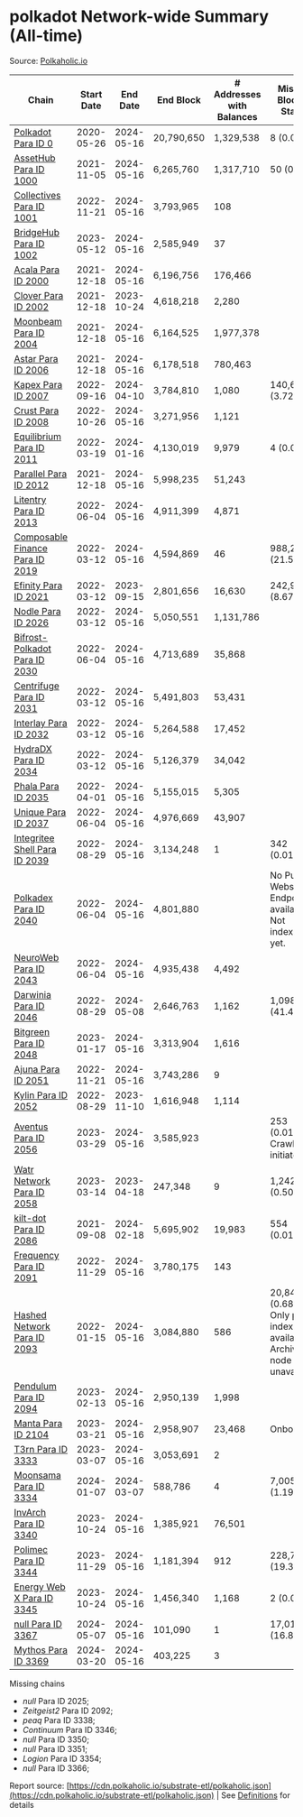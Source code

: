 # polkadot Network-wide Summary (All-time)

Source: [Polkaholic.io](https://polkaholic.io)


| Chain            | Start Date | End Date | End Block | # Addresses with Balances | Missing Blocks / Status |
| ---------------- | ---------- | ---------| --------- | ------------------------- | ----------------------- |
| [Polkadot Para ID 0](/polkadot/0-polkadot) | 2020-05-26 | 2024-05-16 | 20,790,650 |  1,329,538 | 8 (0.00%)  |
| [AssetHub Para ID 1000](/polkadot/1000-assethub) | 2021-11-05 | 2024-05-16 | 6,265,760 |  1,317,710 | 50 (0.00%)  |
| [Collectives Para ID 1001](/polkadot/1001-collectives) | 2022-11-21 | 2024-05-16 | 3,793,965 |  108 |    |
| [BridgeHub Para ID 1002](/polkadot/1002-bridgehub) | 2023-05-12 | 2024-05-16 | 2,585,949 |  37 |    |
| [Acala Para ID 2000](/polkadot/2000-acala) | 2021-12-18 | 2024-05-16 | 6,196,756 |  176,466 |    |
| [Clover Para ID 2002](/polkadot/2002-clover) | 2021-12-18 | 2023-10-24 | 4,618,218 |  2,280 |    |
| [Moonbeam Para ID 2004](/polkadot/2004-moonbeam) | 2021-12-18 | 2024-05-16 | 6,164,525 |  1,977,378 |    |
| [Astar Para ID 2006](/polkadot/2006-astar) | 2021-12-18 | 2024-05-16 | 6,178,518 |  780,463 |    |
| [Kapex Para ID 2007](/polkadot/2007-kapex) | 2022-09-16 | 2024-04-10 | 3,784,810 |  1,080 | 140,668 (3.72%)  |
| [Crust Para ID 2008](/polkadot/2008-crust) | 2022-10-26 | 2024-05-16 | 3,271,956 |  1,121 |    |
| [Equilibrium Para ID 2011](/polkadot/2011-equilibrium) | 2022-03-19 | 2024-01-16 | 4,130,019 |  9,979 | 4 (0.00%)  |
| [Parallel Para ID 2012](/polkadot/2012-parallel) | 2021-12-18 | 2024-05-16 | 5,998,235 |  51,243 |    |
| [Litentry Para ID 2013](/polkadot/2013-litentry) | 2022-06-04 | 2024-05-16 | 4,911,399 |  4,871 |    |
| [Composable Finance Para ID 2019](/polkadot/2019-composable) | 2022-03-12 | 2024-05-16 | 4,594,869 |  46 | 988,229 (21.51%)  |
| [Efinity Para ID 2021](/polkadot/2021-efinity) | 2022-03-12 | 2023-09-15 | 2,801,656 |  16,630 | 242,949 (8.67%)  |
| [Nodle Para ID 2026](/polkadot/2026-nodle) | 2022-03-12 | 2024-05-16 | 5,050,551 |  1,131,786 |    |
| [Bifrost-Polkadot Para ID 2030](/polkadot/2030-bifrost) | 2022-06-04 | 2024-05-16 | 4,713,689 |  35,868 |    |
| [Centrifuge Para ID 2031](/polkadot/2031-centrifuge) | 2022-03-12 | 2024-05-16 | 5,491,803 |  53,431 |    |
| [Interlay Para ID 2032](/polkadot/2032-interlay) | 2022-03-12 | 2024-05-16 | 5,264,588 |  17,452 |    |
| [HydraDX Para ID 2034](/polkadot/2034-hydradx) | 2022-03-12 | 2024-05-16 | 5,126,379 |  34,042 |    |
| [Phala Para ID 2035](/polkadot/2035-phala) | 2022-04-01 | 2024-05-16 | 5,155,015 |  5,305 |    |
| [Unique Para ID 2037](/polkadot/2037-unique) | 2022-06-04 | 2024-05-16 | 4,976,669 |  43,907 |    |
| [Integritee Shell Para ID 2039](/polkadot/2039-integritee) | 2022-08-29 | 2024-05-16 | 3,134,248 |  1 | 342 (0.01%)  |
| [Polkadex Para ID 2040](/polkadot/2040-polkadex) | 2022-06-04 | 2024-05-16 | 4,801,880 |   |   No Public Websocket Endpoint available: Not indexing yet. |
| [NeuroWeb Para ID 2043](/polkadot/2043-neuroweb) | 2022-06-04 | 2024-05-16 | 4,935,438 |  4,492 |    |
| [Darwinia Para ID 2046](/polkadot/2046-darwinia) | 2022-08-29 | 2024-05-08 | 2,646,763 |  1,162 | 1,098,047 (41.49%)  |
| [Bitgreen Para ID 2048](/polkadot/2048-bitgreen) | 2023-01-17 | 2024-05-16 | 3,313,904 |  1,616 |    |
| [Ajuna Para ID 2051](/polkadot/2051-ajuna) | 2022-11-21 | 2024-05-16 | 3,743,286 |  9 |    |
| [Kylin Para ID 2052](/polkadot/2052-kylin) | 2022-08-29 | 2023-11-10 | 1,616,948 |  1,114 |    |
| [Aventus Para ID 2056](/polkadot/2056-aventus) | 2023-03-29 | 2024-05-16 | 3,585,923 |   | 253 (0.01%) Crawling initiated |
| [Watr Network Para ID 2058](/polkadot/2058-watr) | 2023-03-14 | 2023-04-18 | 247,348 |  9 | 1,242 (0.50%)  |
| [kilt-dot Para ID 2086](/polkadot/2086-kilt) | 2021-09-08 | 2024-02-18 | 5,695,902 |  19,983 | 554 (0.01%)  |
| [Frequency Para ID 2091](/polkadot/2091-frequency) | 2022-11-29 | 2024-05-16 | 3,780,175 |  143 |    |
| [Hashed Network Para ID 2093](/polkadot/2093-hashed) | 2022-01-15 | 2024-05-16 | 3,084,880 |  586 | 20,845 (0.68%) Only partial index available: Archive node unavailable |
| [Pendulum Para ID 2094](/polkadot/2094-pendulum) | 2023-02-13 | 2024-05-16 | 2,950,139 |  1,998 |    |
| [Manta Para ID 2104](/polkadot/2104-manta) | 2023-03-21 | 2024-05-16 | 2,958,907 |  23,468 |   Onboarding |
| [T3rn Para ID 3333](/polkadot/3333-t3rn) | 2023-03-07 | 2024-05-16 | 3,053,691 |  2 |    |
| [Moonsama Para ID 3334](/polkadot/3334-moonsama) | 2024-01-07 | 2024-03-07 | 588,786 |  4 | 7,005 (1.19%)  |
| [InvArch Para ID 3340](/polkadot/3340-invarch) | 2023-10-24 | 2024-05-16 | 1,385,921 |  76,501 |    |
| [Polimec Para ID 3344](/polkadot/3344-polimec) | 2023-11-29 | 2024-05-16 | 1,181,394 |  912 | 228,762 (19.36%)  |
| [Energy Web X Para ID 3345](/polkadot/3345-energywebx) | 2023-10-24 | 2024-05-16 | 1,456,340 |  1,168 | 2 (0.00%)  |
| [null Para ID 3367](/polkadot/3367-hyperbridge) | 2024-05-07 | 2024-05-16 | 101,090 |  1 | 17,018 (16.83%)  |
| [Mythos Para ID 3369](/polkadot/3369-mythos) | 2024-03-20 | 2024-05-16 | 403,225 |  3 |    |

Missing chains


* *null* Para ID 2025; 
* *Zeitgeist2* Para ID 2092; 
* *peaq* Para ID 3338; 
* *Continuum* Para ID 3346; 
* *null* Para ID 3350; 
* *null* Para ID 3351; 
* *Logion* Para ID 3354; 
* *null* Para ID 3366; 

Report source: [https://cdn.polkaholic.io/substrate-etl/polkaholic.json](https://cdn.polkaholic.io/substrate-etl/polkaholic.json) | See [Definitions](/DEFINITIONS.md) for details
